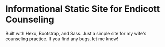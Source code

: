 # Informational Static Site for Endicott Counseling

Built with Hexo, Bootstrap, and Sass. Just a simple site for my wife's counseling practice. If you find any bugs, let me know!
